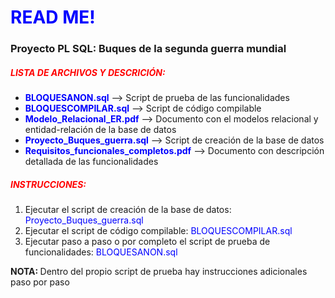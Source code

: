 <h1 style="color:#0000FF">READ ME!</h1>
    <h3><strong>Proyecto PL SQL: Buques de la segunda guerra mundial</strong></h3>
    <h5 style="color:#FF0000">LISTA DE ARCHIVOS Y DESCRICIÓN:</h5>
    <ul>
        <li><span style="color:#0000FF"><strong>BLOQUESANON.sql</strong></span> --> Script de prueba de las funcionalidades</li>
        <li><span style="color:#0000FF"><strong>BLOQUESCOMPILAR.sql</strong></span> --> Script de código compilable</li>
        <li><span style="color:#0000FF"><strong>Modelo_Relacional_ER.pdf</strong></span> --> Documento con el modelos relacional y entidad-relación de la base de datos</li>
        <li><span style="color:#0000FF"><strong>Proyecto_Buques_guerra.sql</strong></span> --> Script de creación de la base de datos</li>
        <li><span style="color:#0000FF"><strong>Requisitos_funcionales_completos.pdf</strong></span> --> Documento con descripción detallada de las funcionalidades</li>
    </ul>
    <h5 style="color:#FF0000">INSTRUCCIONES:</h5>
    <ol>
        <li>Ejecutar el script de creación de la base de datos: <span style="color:#0000FF">Proyecto_Buques_guerra.sql</span></li>
        <li>Ejecutar el script de código compilable: <span style="color:#0000FF">BLOQUESCOMPILAR.sql</span></li></li>
        <li>Ejecutar paso a paso o por completo el script de prueba de funcionalidades: <span style="color:#0000FF">BLOQUESANON.sql</span></li>
    </ol>
    <p><strong>NOTA: </strong>Dentro del propio script de prueba hay instrucciones adicionales paso por paso</p>
